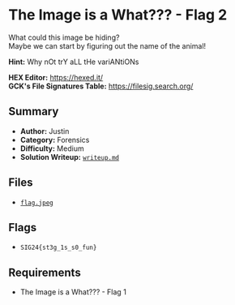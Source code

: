 # The Image is a What??? - Flag 2

What could this image be hiding? \
Maybe we can start by figuring out the name of the animal!

**Hint:** Why nOt trY aLL tHe variANtiONs

**HEX Editor:** https://hexed.it/ \
**GCK's File Signatures Table:** https://filesig.search.org/

## Summary
- **Author:** Justin
- **Category:** Forensics
- **Difficulty:** Medium
- **Solution Writeup:** [`writeup.md`](./soln/writeup.md)

## Files
- [`flag.jpeg`](./dist/flag.jpeg)

## Flags
- `SIG24{st3g_1s_s0_fun}`

## Requirements
- The Image is a What??? - Flag 1
